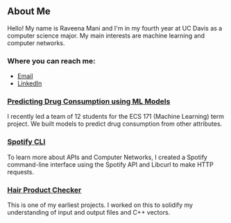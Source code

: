 ## About Me

Hello! My name is Raveena Mani and I'm in my fourth year at UC Davis as a computer science major. My main interests are machine learning and computer networks.

### Where you can reach me:
- [Email](mailto:rmani@ucdavis.edu)
- [LinkedIn](https://www.linkedin.com/in/raveena-mani/)

### [Predicting Drug Consumption using ML Models](https://github.com/lucasrod25/drug-consumption-analysis)
I recently led a team of 12 students for the ECS 171 (Machine Learning) term project. We built models to predict drug consumption from other attributes.

### [Spotify CLI](https://github.com/raveenam0/spotify-cli)
To learn more about APIs and Computer Networks, I created a Spotify command-line interface using the Spotify API and Libcurl to make HTTP requests.

### [Hair Product Checker](https://github.com/raveenam0/hair-product-checker)
This is one of my earliest projects. I worked on this to solidify my understanding of input and output files and C++ vectors.

